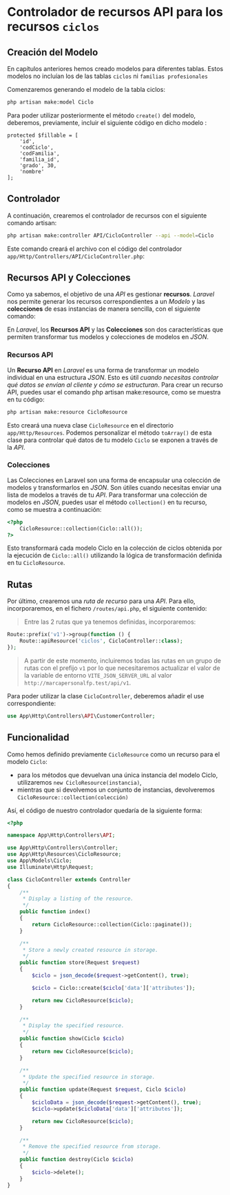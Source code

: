 # Controlador de recursos API para los recursos `ciclos`

## Creación del Modelo

En capítulos anteriores hemos creado modelos para diferentes tablas. Estos modelos no incluían los de las tablas `ciclos` ni `familias profesionales`

Comenzaremos generando el modelo de la tabla ciclos:

```bash
php artisan make:model Ciclo
```

Para poder utilizar posteriormente el método `create()` del modelo, deberemos, previamente, incluir el siguiente código en dicho modelo :

    protected $fillable = [
        'id',
        'codCiclo',
        'codFamilia',
        'familia_id',
        'grado', 30,
        'nombre'
    ];

## Controlador

A continuación, crearemos el controlador de recursos con el siguiente comando artisan:

```bash
php artisan make:controller API/CicloController --api --model=Ciclo
```

Este comando creará el archivo con el código del controlador `app/Http/Controllers/API/CicloController.php`:

## Recursos API y Colecciones

Como ya sabemos, el objetivo de una _API_ es gestionar **recursos**. _Laravel_ nos permite generar los recursos correspondientes a un _Modelo_ y las **colecciones** de esas instancias de manera sencilla, con el siguiente comando:

En _Laravel_, los **Recursos API** y las **Colecciones** son dos características que permiten transformar tus modelos y colecciones de modelos en _JSON_.

### Recursos API

Un **Recurso API** en _Laravel_ es una forma de transformar un modelo individual en una estructura _JSON_. Esto es útil _cuando necesitas controlar qué datos se envían al cliente y cómo se estructuran_. Para crear un recurso API, puedes usar el comando php artisan make:resource, como se muestra en tu código:

```bash
php artisan make:resource CicloResource
```

Esto creará una nueva clase `CicloResource` en el directorio `app/Http/Resources`. Podemos personalizar el método `toArray()` de esta clase para controlar qué datos de tu modelo `Ciclo` se exponen a través de la _API_.

### Colecciones

Las Colecciones en Laravel son una forma de encapsular una colección de modelos y transformarlos en _JSON_. Son útiles cuando necesitas enviar una lista de modelos a través de tu _API_. Para transformar una colección de modelos en _JSON_, puedes usar el método `collection()` en tu recurso, como se muestra a continuación:
```php
<?php
    CicloResource::collection(Ciclo::all());
?>
```

Esto transformará cada modelo Ciclo en la colección de ciclos obtenida por la ejecución de `Ciclo::all()` utilizando la lógica de transformación definida en tu `CicloResource`.

## Rutas

Por último, crearemos una _ruta de recurso_ para una _API_. Para ello, incorporaremos, en el fichero `/routes/api.php`, el siguiente contenido:

> Entre las 2 rutas que ya tenemos definidas, incorporaremos:

```php
Route::prefix('v1')->group(function () {
    Route::apiResource('ciclos', CicloController::class);
});
```

> A partir de este momento, incluiremos todas las rutas en un grupo de rutas con el prefijo `v1` por lo que necesitaremos actualizar el valor de la variable de entorno `VITE_JSON_SERVER_URL` al valor `http://marcapersonalfp.test/api/v1`.

Para poder utilizar la clase `CicloController`, deberemos añadir el use correspondiente:

```php
use App\Http\Controllers\API\CustomerController;
```

## Funcionalidad

Como hemos definido previamente `CicloResource` como un recurso para el modelo `Ciclo`:

- para los métodos que devuelvan una única instancia del modelo Ciclo, utilizaremos `new CicloResource(instancia)`,
- mientras que si devolvemos un conjunto de instancias, devolveremos `CicloResource::collection(colección)`

Así, el código de nuestro controlador quedaría de la siguiente forma:

```php
<?php

namespace App\Http\Controllers\API;

use App\Http\Controllers\Controller;
use App\Http\Resources\CicloResource;
use App\Models\Ciclo;
use Illuminate\Http\Request;

class CicloController extends Controller
{
    /**
     * Display a listing of the resource.
     */
    public function index()
    {
        return CicloResource::collection(Ciclo::paginate());
    }

    /**
     * Store a newly created resource in storage.
     */
    public function store(Request $request)
    {
        $ciclo = json_decode($request->getContent(), true);

        $ciclo = Ciclo::create($ciclo['data']['attributes']);

        return new CicloResource($ciclo);
    }

    /**
     * Display the specified resource.
     */
    public function show(Ciclo $ciclo)
    {
        return new CicloResource($ciclo);
    }

    /**
     * Update the specified resource in storage.
     */
    public function update(Request $request, Ciclo $ciclo)
    {
        $cicloData = json_decode($request->getContent(), true);
        $ciclo->update($cicloData['data']['attributes']);

        return new CicloResource($ciclo);
    }

    /**
     * Remove the specified resource from storage.
     */
    public function destroy(Ciclo $ciclo)
    {
        $ciclo->delete();
    }
}
```
